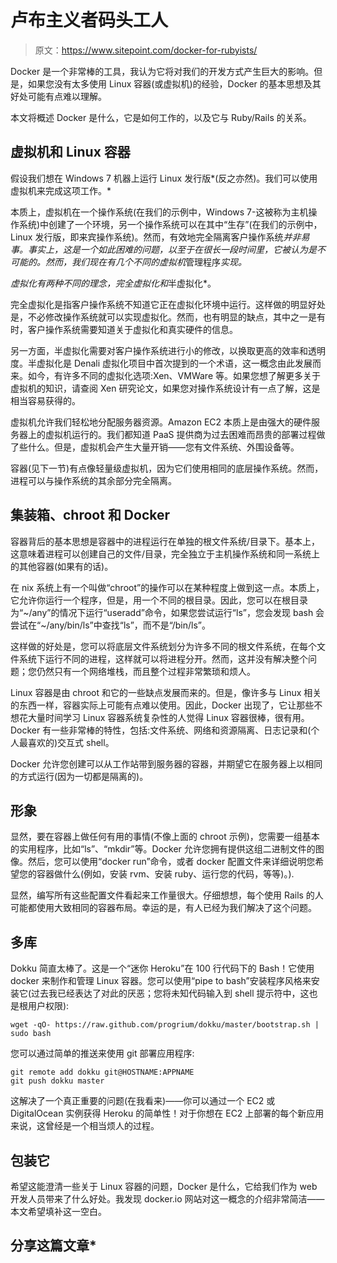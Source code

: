 # 卢布主义者码头工人

> 原文：<https://www.sitepoint.com/docker-for-rubyists/>

Docker 是一个非常棒的工具，我认为它将对我们的开发方式产生巨大的影响。但是，如果您没有太多使用 Linux 容器(或虚拟机)的经验，Docker 的基本思想及其好处可能有点难以理解。

本文将概述 Docker 是什么，它是如何工作的，以及它与 Ruby/Rails 的关系。

## 虚拟机和 Linux 容器

假设我们想在 Windows 7 机器上运行 Linux 发行版*(反之亦然)。我们可以使用虚拟机来完成这项工作。*

本质上，虚拟机在一个操作系统(在我们的示例中，Windows 7-这被称为主机操作系统)中创建了一个环境，另一个操作系统可以在其中“生存”(在我们的示例中，Linux 发行版，即来宾操作系统)。然而，有效地完全隔离客户操作系统*并非易事。事实上，这是一个如此困难的问题，以至于在很长一段时间里，它被认为是不可能的。然而，我们现在有几个不同的虚拟机*管理程序*实现。*

 *虚拟化有两种不同的理念，*完全虚拟化*和*半虚拟化*。

完全虚拟化是指客户操作系统不知道它正在虚拟化环境中运行。这样做的明显好处是，不必修改操作系统就可以实现虚拟化。然而，也有明显的缺点，其中之一是有时，客户操作系统需要知道关于虚拟化和真实硬件的信息。

另一方面，半虚拟化需要对客户操作系统进行小的修改，以换取更高的效率和透明度。半虚拟化是 Denali 虚拟化项目中首次提到的一个术语，这一概念由此发展而来。如今，有许多不同的虚拟化选项:Xen、VMWare 等。如果您想了解更多关于虚拟机的知识，请查阅 Xen 研究论文，如果您对操作系统设计有一点了解，这是相当容易获得的。

虚拟机允许我们轻松地分配服务器资源。Amazon EC2 本质上是由强大的硬件服务器上的虚拟机运行的。我们都知道 PaaS 提供商为过去困难而昂贵的部署过程做了些什么。但是，虚拟机会产生大量开销——您有文件系统、外围设备等。

容器(见下一节)有点像轻量级虚拟机，因为它们使用相同的底层操作系统。然而，进程可以与操作系统的其余部分完全隔离。

## 集装箱、chroot 和 Docker

容器背后的基本思想是容器中的进程运行在单独的根文件系统/目录下。基本上，这意味着进程可以创建自己的文件/目录，完全独立于主机操作系统和同一系统上的其他容器(如果有的话)。

在 nix 系统上有一个叫做“chroot”的操作可以在某种程度上做到这一点。本质上，它允许你运行一个程序，但是，用一个不同的根目录。因此，您可以在根目录为“~/any”的情况下运行“useradd”命令，如果您尝试运行“ls”，您会发现 bash 会尝试在“~/any/bin/ls”中查找“ls”，而不是“/bin/ls”。

这样做的好处是，您可以将底层文件系统划分为许多不同的根文件系统，在每个文件系统下运行不同的进程，这样就可以将进程分开。然而，这并没有解决整个问题；您仍然只有一个网络堆栈，而且整个过程非常繁琐和烦人。

Linux 容器是由 chroot 和它的一些缺点发展而来的。但是，像许多与 Linux 相关的东西一样，容器实际上可能有点难以使用。因此，Docker 出现了，它让那些不想花大量时间学习 Linux 容器系统复杂性的人觉得 Linux 容器很棒，很有用。Docker 有一些非常棒的特性，包括:文件系统、网络和资源隔离、日志记录和(个人最喜欢的)交互式 shell。

Docker 允许您创建可以从工作站带到服务器的容器，并期望它在服务器上以相同的方式运行(因为一切都是隔离的)。

## 形象

显然，要在容器上做任何有用的事情(不像上面的 chroot 示例)，您需要一组基本的实用程序，比如“ls”、“mkdir”等。Docker 允许您拥有提供这组二进制文件的图像。然后，您可以使用“docker run”命令，或者 docker 配置文件来详细说明您希望您的容器做什么(例如，安装 rvm、安装 ruby、运行您的代码，等等)。).

显然，编写所有这些配置文件看起来工作量很大。仔细想想，每个使用 Rails 的人可能都使用大致相同的容器布局。幸运的是，有人已经为我们解决了这个问题。

## 多库

Dokku 简直太棒了。这是一个“迷你 Heroku”在 100 行代码下的 Bash！它使用 docker 来制作和管理 Linux 容器。您可以使用“pipe to bash”安装程序风格来安装它(过去我已经表达了对此的厌恶；您将未知代码输入到 shell 提示符中，这也是根用户权限):

```
wget -qO- https://raw.github.com/progrium/dokku/master/bootstrap.sh | sudo bash
```

您可以通过简单的推送来使用 git 部署应用程序:

```
git remote add dokku git@HOSTNAME:APPNAME
git push dokku master
```

这解决了一个真正重要的问题(在我看来)——你可以通过一个 EC2 或 DigitalOcean 实例获得 Heroku 的简单性！对于你想在 EC2 上部署的每个新应用来说，这曾经是一个相当烦人的过程。

## 包装它

希望这能澄清一些关于 Linux 容器的问题，Docker 是什么，它给我们作为 web 开发人员带来了什么好处。我发现 docker.io 网站对这一概念的介绍非常简洁——本文希望填补这一空白。

## 分享这篇文章*